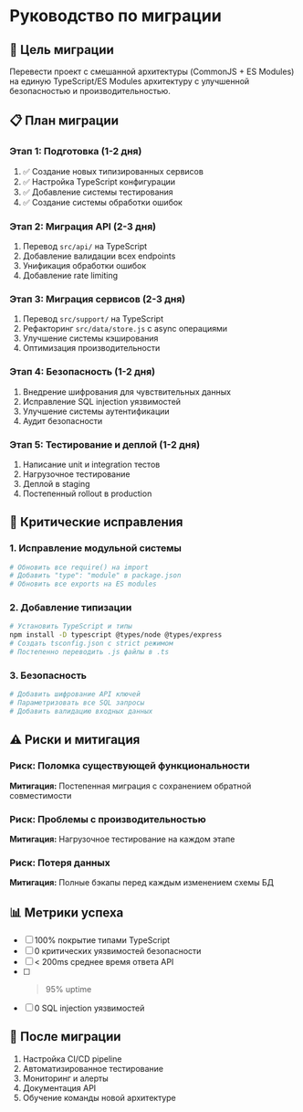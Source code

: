 # Руководство по миграции

## 🎯 Цель миграции

Перевести проект с смешанной архитектуры (CommonJS + ES Modules) на единую TypeScript/ES Modules архитектуру с улучшенной безопасностью и производительностью.

## 📋 План миграции

### Этап 1: Подготовка (1-2 дня)
1. ✅ Создание новых типизированных сервисов
2. ✅ Настройка TypeScript конфигурации
3. ✅ Добавление системы тестирования
4. ✅ Создание системы обработки ошибок

### Этап 2: Миграция API (2-3 дня)
1. Перевод `src/api/` на TypeScript
2. Добавление валидации всех endpoints
3. Унификация обработки ошибок
4. Добавление rate limiting

### Этап 3: Миграция сервисов (2-3 дня)
1. Перевод `src/support/` на TypeScript
2. Рефакторинг `src/data/store.js` с async операциями
3. Улучшение системы кэширования
4. Оптимизация производительности

### Этап 4: Безопасность (1-2 дня)
1. Внедрение шифрования для чувствительных данных
2. Исправление SQL injection уязвимостей
3. Улучшение системы аутентификации
4. Аудит безопасности

### Этап 5: Тестирование и деплой (1-2 дня)
1. Написание unit и integration тестов
2. Нагрузочное тестирование
3. Деплой в staging
4. Постепенный rollout в production

## 🔧 Критические исправления

### 1. Исправление модульной системы
```bash
# Обновить все require() на import
# Добавить "type": "module" в package.json
# Обновить все exports на ES modules
```

### 2. Добавление типизации
```bash
# Установить TypeScript и типы
npm install -D typescript @types/node @types/express
# Создать tsconfig.json с strict режимом
# Постепенно переводить .js файлы в .ts
```

### 3. Безопасность
```bash
# Добавить шифрование API ключей
# Параметризовать все SQL запросы
# Добавить валидацию входных данных
```

## ⚠️ Риски и митигация

### Риск: Поломка существующей функциональности
**Митигация:** Постепенная миграция с сохранением обратной совместимости

### Риск: Проблемы с производительностью
**Митигация:** Нагрузочное тестирование на каждом этапе

### Риск: Потеря данных
**Митигация:** Полные бэкапы перед каждым изменением схемы БД

## 📊 Метрики успеха

- [ ] 100% покрытие типами TypeScript
- [ ] 0 критических уязвимостей безопасности
- [ ] < 200ms среднее время ответа API
- [ ] > 95% uptime
- [ ] 0 SQL injection уязвимостей

## 🚀 После миграции

1. Настройка CI/CD pipeline
2. Автоматизированное тестирование
3. Мониторинг и алерты
4. Документация API
5. Обучение команды новой архитектуре